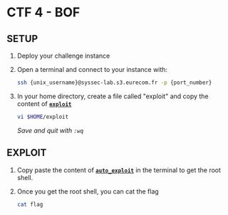 
# CTF 4 - BOF

## SETUP

1. Deploy your challenge instance
1. Open a terminal and connect to your instance with:

    ``` bash
    ssh {unix_username}@syssec-lab.s3.eurecom.fr -p {port_number}
    ```

1. In your home directory, create a file called "exploit" and copy the content of **[`exploit`](exploit)**

    ```bash
    vi $HOME/exploit
    ```

    *Save and quit with `:wq`*

## EXPLOIT

1. Copy paste the content of **[`auto_exploit`](auto_exploit)** in the terminal to get the root shell.

1. Once you get the root shell, you can cat the flag

    ```bash
    cat flag
    ```
